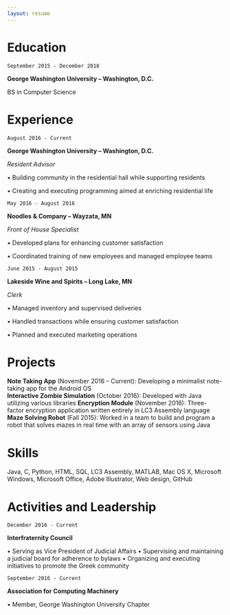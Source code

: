 ```yaml
---
layout: resume
---
```


# Education

`September 2015 - December 2018`
  
__George Washington University – Washington, D.C.__
  
BS in Computer Science

# Experience
  
`August 2016 - Current`
  
__George Washington University – Washington, D.C.__
  
_Resident Advisor_
  
• Building community in the residential hall while supporting residents
  
• Creating and executing programming aimed at enriching residential life 
  
`May 2016 - August 2016`
  
__Noodles & Company – Wayzata, MN__
  
_Front of House Specialist_
  
• Developed plans for enhancing customer satisfaction
  
• Coordinated training of new employees and managed employee teams 
  
`June 2015 - August 2015`
  
__Lakeside Wine and Spirits – Long Lake, MN__
  
_Clerk_
  
• Managed inventory and supervised deliveries
  
• Handled transactions while ensuring customer satisfaction
  
• Planned and executed marketing operations
  

# Projects

__Note Taking App__ (November 2016 – Current): Developing a minimalist note-taking app for the Android OS  
__Interactive Zombie Simulation__ (October 2016): Developed with Java utilizing various libraries
__Encryption Module__ (November 2016): Three-factor encryption application written entirely in LC3 Assembly language
__Maze Solving Robot__ (Fall 2015): Worked in a team to build and program a robot that solves mazes in real time with an array of sensors using Java


# Skills

Java, C, Python, HTML, SQL, LC3 Assembly, MATLAB, Mac OS X, Microsoft Windows, Microsoft Office, Adobe Illustrator, Web design, GitHub

# Activities and Leadership

`December 2016 - Current`
  
__Interfraternity Council__
  
• Serving as Vice President of Judicial Affairs
• Supervising and maintaining a judicial board for adherence to bylaws
• Organizing and executing initiatives to promote the Greek community
  
`September 2016 - Current`
  
__Association for Computing Machinery__
  
• Member, George Washington University Chapter



<!-- ### Footer

Last updated: May 2013 -->


